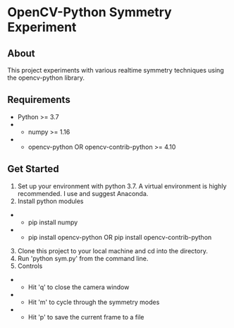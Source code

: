 # OpenCV-Python Symmetry Experiment

## About
This project experiments with various realtime symmetry techniques using the opencv-python library.

## Requirements
- Python >= 3.7
- - numpy >= 1.16
- - opencv-python OR opencv-contrib-python >= 4.10

## Get Started
1. Set up your environment with python 3.7. A virtual environment is highly recommended. I use and suggest Anaconda.
2. Install python modules
- - pip install numpy
- - pip install opencv-python OR pip install opencv-contrib-python
3. Clone this project to your local machine and cd into the directory.
4. Run 'python sym.py' from the command line.
5. Controls
- - Hit 'q' to close the camera window
- - Hit 'm' to cycle through the symmetry modes
- - Hit 'p' to save the current frame to a file